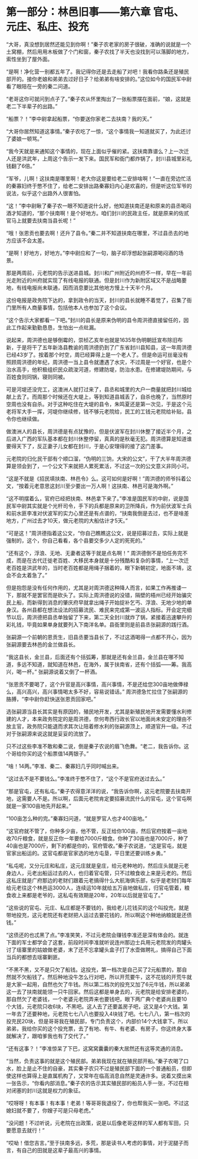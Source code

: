 # 第一部分：林邑旧事——第六章 官屯、元庄、私庄、投充

“大哥，真没想到居然还能见到你啊！”秦子农老家的房子很破，准确的说就是一个土窝棚，然后用用木板做了个门和窗，秦子农找了半天也没找到可以落脚的地方，索性坐到了屋外面。

“是啊！净化营一别都五年了。我记得你还是去走船了对吧！我看你路条还是殖民部开的。接你老娘和弟弟去过好日子？给弟弟有啥安排的。”这位如今的国民军中尉看了眼陪在一旁的秦二问道。

“老哥这你可就问到点子了。”秦子农从怀里掏出了一张船票摆在面前，“娘，这就是老二下半辈子的出路。”

“船票？！”李中尉拿起船票，“你要送你家老二去扶南？我的天。”

“大哥你居然知道这事情。”秦子农吃了一惊，“这个事情我一知道就买了，为此还讨了婆娘一顿骂。”

“我今天就是来通知这个事情的，现在上面似乎催的紧。这扶南靠谱么？上一次迁人还是洪武年，上周这个告示一发下来。国民军和衙门都炸锅了，封川县城里彩礼钱翻了6倍。”

“军爷，儿啊！这扶南是哪里啊！老大你这是要给老二安排啥啊！”一直在旁边忙活的秦寡妇终于憋不住了，给老二安排出路秦寡妇内心是欢喜的，但是听这位军爷的说法，似乎这个出路外人很害怕。

“这！”李中尉瞅了秦子农一眼不知道说什么好，他知道扶南还是和原来的县丞喝闷酒才知道的，“那个扶南啊！是个好地方。咱们封川的民政主任，就是原来的佐贰官马上就要去扶南当县长呢！”

“哦！张恩贡也要去啊！还升了县令。”秦二并不知道扶南在哪里，不过县丞去的地方应该不会太差。

“是啊！好地方，好地方。”李中尉应和了一句，脑子却浮想起张嗣源喝闷酒的场景。

那是两周前，元老院的告示送进县城。封川和广州附近的州府不一样，早在一年前光走附近的州府就实现了有线电报的联通。但是封川作为新附区域又不是战略要地，有线电报尚未联通，因而消息要比其他地方慢上十天半个月。

这份电报是政务院下达的，拿到政令的当天，封川的县长就睡不着觉了，召集了衙门里所有人商量事情，包括他本人也参加了这个会议。

“这个告示大家都看一下吧。”封川的县长是原来伪明的县令周洪德直接留任的，因此工作起来勤勤恳恳，生怕出一点纰漏。

说起来，周洪德也是够倒霉的，崇桢乙亥年也就是1635年伪明朝廷宣布除旧布新，于是将干了五年新洛县教谕的周洪德扔到了广东省封川县知县，这一年周洪德已经43岁了。按着那个时空，周已经算得上是一个老人了。但是命运可丝毫没有照顾周洪德的年纪，周洪德一当上县令就遭遇了水灾，不过周是一个好官，也是个治水高手，他积极组织民众疏浚河道，修建防堤，防治水患。在修建堤防期间，与百姓食则同锅，寝则同被。

可是河堤还没完工，这澳洲人就打过来了，县丞和城里的大户一商量就把封川城给献上去了。而周那个时候还在大堤上，等到知道县城丢了，自杀也晚了，当然原时空周也没有自杀。对于这种吃住在大堤的县令，朱鸣夏还是第一次见，于是这个元老将军大手一挥，河堤你继续修，钱不够元老院给，民工的工钱元老院给补贴，县令你也继续做。

做澳洲人的县长，周洪德是有点犹豫的，但是伏波军在封川休整了接近半个月，之后进入广西的军队基本都在封川休整停留，真真的是秋毫无犯。周洪德算是知道谁要得天下了，反正妻子儿女都在封川，于是心安理得的接了这门差事。

元老院的归化民干部有个顺口溜，“伪明的三饷，大宋的公文”，干了大半年周洪德算是领会到了，一个公文下来就把人累死累活，不过这一次的公文意义非同小可。

“这是不就是《招民填扶南、林邑令》么。这可如何是好啊！”周洪德的师爷抖着公文，“按着元老意思这封川至少要出一万人啊！这扶南、林邑可是海外啊。”

“这不明摆着么，官府已经把扶南、林邑拿下来了。”李准是国民军的中尉，说是国民军中尉其实就是个光杆司令，手下的兵都是原来的卫所降兵，作为前伏波军士兵和前水匪李准对伏波军的实力心里还是有点谱的，“扶南我倒是去过，也不是啥差地方，广州过去才10天，做元老院的大船估计才5天。”

“可是这！”周洪德指着这公文，“你自己瞧瞧这公文，说是招募过去，实际上就是强制的，这个，你自己看看，各个县要交多少人定的死死的。”

“还有这个，浮浪、无地、无妻者这等于就是点名啊！” 周洪德倒不是怕任务完不成，而是在古代迁徙老百姓、大移民本身就是十分残酷和复杂的事情，“上一次迁老百姓是洪武年的，当时老百姓都是用绳子捆着的，眼下新朝初定，地面不靖，这会不会太着急了。”

但是抱怨是没有任何作用的，尤其是对周洪德这种降人而言，如果工作再推诿一下，那就不是罢官而是砍头了。实际上周洪德说的没错，隔壁的梧州已经开始骗灾民上船，而新得到消息的肇庆府早就拿出绳子开始捉补乞丐、浮浪、无地少地的单身汉。各州县都在想法设法的招募流民、难民来完成第一波运人指标。开会定完细节以后，周洪德把县丞单独留了下来，第二天全封川就炸了锅，紧接着迅速攀升的彩礼钱，毕竟如果单身就要列入下南洋名单。县衙里则是前县丞张嗣源的践行酒。

张嗣源一个前朝的恩贡生，旧县丞要当县长了，不过这酒喝得一点都不开心，因为张嗣源要去林邑的金兰做县长。

“我这县长，金兰县，后面还有个括弧筹，那就是还有金兰县，金兰县在哪不知道，多远不知道，就知道在林邑，在海外，属于扶南省，还有个括弧——筹。我高兴，喝一杯。” 张嗣源说着又倒了一杯酒。

“张恩贡不要喝了，这个升官是高兴事情，高兴事情，不是还给您300亩地做俸禄么，高兴高兴，高兴事情喝太多不好，容易说错话。” 周洪德急忙拉住了张嗣源的胳膊，“李中尉你赶快送张恩贡回家吧。”

选张嗣源当县长其实是有原因的，殖民地开发，尤其是新殖民地开发需要懂水利修建的人才，本来政务院定的是周洪德，奈何粤西行政长官以地面尚未安定的理由不放主官，政务院只能退而求其次让陪着修水利的张嗣源顶上，顺道官升一级。不过对于张嗣源来说这就是妥妥的流放了。

只不过这些李准不敢和秦二说，倒是秦子农说的眉飞色舞。“老二，我告诉你。这个哥给你买的这个船票值14两银子。”

“啥！14两。”李准、秦二、秦寡妇几乎同时喊出来。

“这过去不是不要钱么。”李准终于憋不住了，“这个不是官府送过去么。”

“那是官屯，还有私屯。”秦子农得意洋洋的说，“我告诉你啊，这元老院要去扶南开地，这需要人不是。所以啊，后面元老院肯定要招募流民什么的官屯，这个官屯啊就是一家100亩地先开起来。”

“100亩怎么种的完。”秦寡妇问道，“就是罗官人也才400亩地。”

“这官府就不管了，你种多少亩，他不管，反正给你100亩，然后官府按着一亩地收70斤粮食，就是反正你一年要给7000斤粮食。你种了30亩也是7000斤，种了40亩也是7000斤，剩下的都是你的，官府管收。”秦子农说道，“这是官屯，就是官家出船运的。这官屯都是官家选的地方屯垦，平日里还要训练乡勇。”

“私屯呢，又分元庄和私庄，这元庄就是皇庄，给元老种地的，然后庄头就是元老身边人，元老出船运过去的人，也归着官屯管，只不过粮食收上来是元老的。然后这私庄就是广府那边的老财们跟着元老搞得什么大航海俱乐部，似乎是老财们每年给元老往这个林邑运3000人，连续运10年就给五万亩地做私庄，归官屯管着，粮食收上来都是老爷的，这私屯有效期是20年，20年以后就是官屯了。”

“这些说的官屯、元庄、私庄都是不要钱的，我给老儿花钱买的这个叫投充，就是带地投充，这元老院还有老财把人运过去要花钱的，所以啊这个种地纳粮就是还债钱。”

“这债还的也忒黑了点。”李准笑笑，不过元老院会赚钱李准还是深有体会的。就连下面的军士都学会了这套，前段时间李准就听说连州那边士兵用元老院发的肉罐头讨了瑶寨里的姑娘做老婆，末了还不忘拿罐头盒子打了水壶做聘礼，搞得自己下面当兵的都想去瑶寨剿匪。

“不黑不黑，又不是只欠了船钱。这投充，第一档次是自己买了2元船票的，那自然就不欠船钱了。然后种地没牛怎么行对吧，所以开荒要牛，这不花钱的开荒牛就是大家一起用，自然也欠了牛钱。所以第二档次的投充又加了6元牛钱，所以弟弟这一去了扶南就能领一只牛回家。然后这都是单身去的，元老院是给安排老婆的，那自然欠了老婆钱，一个老婆元老院弄来也要钱吧，眼下两广典个老婆尚且要10个大钱，元老院只收6块，不黑吧。这人去了还要盖房子吧，这又是4个大钱。第一年去了还要种地，元老院七七八八也要投入4块钱了吧。七七八八，第一档次的投充民20块，但是哥哥我在殖民部，专门负责这个，内部价14个大钱拿下。所以弟弟，我给你买的这个投充票，去了有地、有牛、有老婆、有房子，你这终身大事就解决了，跟咱爹我也有了交代了。”

“还有这事？！”李准惊呆了下巴，这窝窝囊囊的秦大居然还有这等灵通的消息。

“当然，负责这事的就是这个殖民部。弟弟我现在就在殖民部开船。”秦子农喝了口水，脸上是止不住的自豪，其实秦子农只不过是殖民部下面的一个普通船员，但即使这样也算得上是直属机构了，又常年在临高消息自然是灵通许多。说着又摸出来一张告示，“你看内部消息。”秦子农的告示其实殖民部的船员人手一张，不过在相对闭塞的封川这就是权力的象征。

“哎呀呀！有本事！有本事！老弟！等哥哥我退役了，你也帮我买一张吧。不过这媳妇就不要了，你嫂子可是只母老虎。”

“没问题！不过听说，元老院在出政策，说是以后像老哥这样的军人都有军田，只要愿意去就行！”

“哎呦！借您吉言。”至于扶南多远，多荒，那是读书人考虑的事情，对于泥腿子而言，有自己的田就是这辈子最高兴的事情。